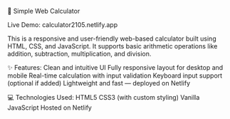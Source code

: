 🔢 Simple Web Calculator

Live Demo: calculator2105.netlify.app

This is a responsive and user-friendly web-based calculator built using HTML, CSS, and JavaScript. It supports basic arithmetic operations like addition, subtraction, multiplication, and division.


✨ Features:
Clean and intuitive UI
Fully responsive layout for desktop and mobile
Real-time calculation with input validation
Keyboard input support (optional if added)
Lightweight and fast — deployed on Netlify


💻 Technologies Used:
HTML5
CSS3 (with custom styling)
Vanilla JavaScript
Hosted on Netlify
